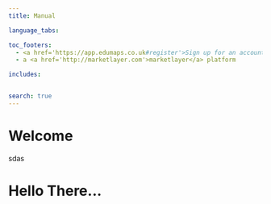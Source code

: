 ```yaml
---
title: Manual

language_tabs:

toc_footers:
  - <a href='https://app.edumaps.co.uk#register'>Sign up for an account</a>
  - a <a href='http://marketlayer.com'>marketlayer</a> platform

includes:


search: true
---
```



# Welcome

sdas

# Hello There...